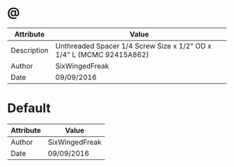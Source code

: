# @
| Attribute | Value |
| ---  | ---     |
| Description | Unthreaded Spacer 1/4 Screw Size x 1/2&quot; OD x  1/4&quot; L (MCMC 92415A862) |
| Author | SixWingedFreak |
| Date | 09/09/2016 |
# Default
| Attribute | Value |
| ---  | ---     |
| Author | SixWingedFreak |
| Date | 09/09/2016 |
